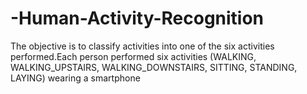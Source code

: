 # -Human-Activity-Recognition
The objective is to classify activities into one of the six activities performed.Each person performed six activities (WALKING, WALKING_UPSTAIRS, WALKING_DOWNSTAIRS, SITTING, STANDING, LAYING) wearing a smartphone
